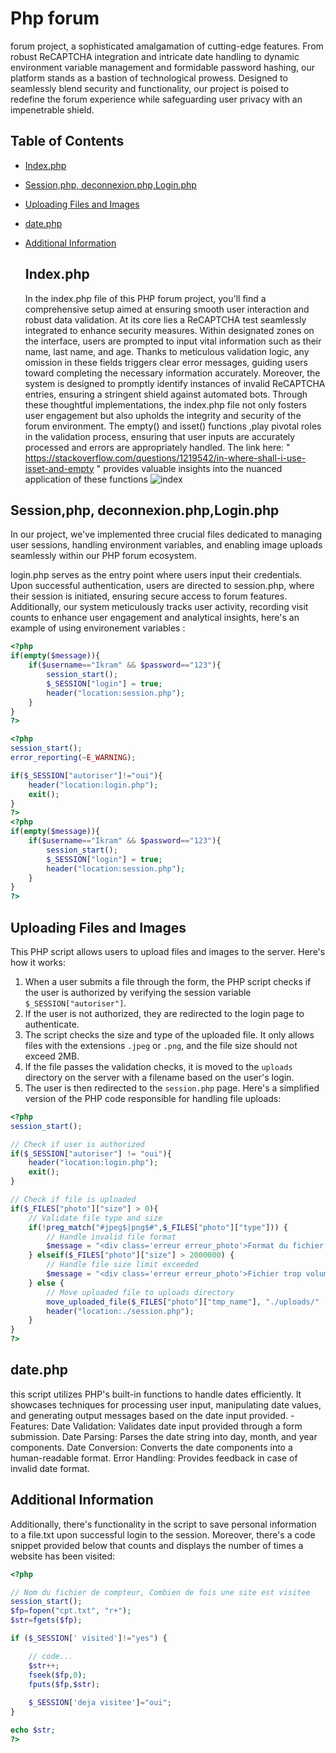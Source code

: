 
# Php forum

forum project, a sophisticated amalgamation of cutting-edge features. From robust ReCAPTCHA integration and intricate date handling to dynamic environment variable management and formidable password hashing, our platform stands as a bastion of technological prowess. Designed to seamlessly blend security and functionality, our project is poised to redefine the forum experience while safeguarding user privacy with an impenetrable shield.
## Table of Contents
- [Index.php](#index-php)
- [Session,php, deconnexion.php,Login.php](#session-deconnexion-and-login-php)
- [Uploading Files and Images](#uploading-files-and-images)
- [date.php](#Dates-handling)
- [Additional Information](#additional-information)

  ## Index.php

  In the index.php file of this PHP forum project, you'll find a comprehensive setup aimed at ensuring smooth user interaction and robust data validation. At its core lies a ReCAPTCHA test seamlessly integrated to enhance security measures. Within designated zones on the interface, users are prompted to input vital information such as their name, last name, and age. Thanks to meticulous validation logic, any omission in these fields triggers clear error messages, guiding users toward completing the necessary information accurately. Moreover, the system is designed to promptly identify instances of invalid ReCAPTCHA entries, ensuring a stringent shield against automated bots. Through these thoughtful implementations, the index.php file not only fosters user engagement but also upholds the integrity and security of the forum environment. The empty() and isset() functions ,play pivotal roles in the validation process, ensuring that user inputs are accurately processed and errors are appropriately handled. The link here: " https://stackoverflow.com/questions/1219542/in-where-shall-i-use-isset-and-empty " provides valuable insights into the nuanced application of these functions
  ![index](https://github.com/icobeen/Php-Forum/assets/153369256/ec2c73f2-9ccd-4329-947b-14d7d598f713)

## Session,php, deconnexion.php,Login.php

In our project, we've implemented three crucial files dedicated to managing user sessions, handling environment variables, and enabling image uploads seamlessly within our PHP forum ecosystem.

login.php serves as the entry point where users input their credentials. Upon successful authentication, users are directed to session.php, where their session is initiated, ensuring secure access to forum features. Additionally, our system meticulously tracks user activity, recording visit counts to enhance user engagement and analytical insights, here's an example of using environement variables :
```php
<?php
if(empty($message)){ 
    if($username=="Ikram" && $password=="123"){
        session_start();
        $_SESSION["login"] = true;
        header("location:session.php");    
    }
}
?>

<?php      
session_start();
error_reporting(~E_WARNING);

if($_SESSION["autoriser"]!="oui"){
    header("location:login.php");
    exit();
}
?>
<?php
if(empty($message)){   
    if($username=="Ikram" && $password=="123"){
        session_start();
        $_SESSION["login"] = true;
        header("location:session.php");    
    }
}
?>
```

## Uploading Files and Images

This PHP script allows users to upload files and images to the server. Here's how it works:

1. When a user submits a file through the form, the PHP script checks if the user is authorized by verifying the session variable `$_SESSION["autoriser"]`.
2. If the user is not authorized, they are redirected to the login page to authenticate.
3. The script checks the size and type of the uploaded file. It only allows files with the extensions `.jpeg` or `.png`, and the file size should not exceed 2MB.
4. If the file passes the validation checks, it is moved to the `uploads` directory on the server with a filename based on the user's login.
5. The user is then redirected to the `session.php` page.
Here's a simplified version of the PHP code responsible for handling file uploads:
```php
<?php
session_start();

// Check if user is authorized
if($_SESSION["autoriser"] != "oui"){
    header("location:login.php");
    exit();
}

// Check if file is uploaded
if($_FILES["photo"]["size"] > 0){
    // Validate file type and size
    if(!preg_match("#jpeg$|png$#",$_FILES["photo"]["type"])) {
        // Handle invalid file format
        $message = "<div class='erreur erreur_photo'>Format du fichier invalide (JPG/JPEG ou PNG seulement)!</div>";
    } elseif($_FILES["photo"]["size"] > 2000000) {
        // Handle file size limit exceeded
        $message = "<div class='erreur erreur_photo'>Fichier trop volumineux (Max: 2Mo)!</div>";
    } else {
        // Move uploaded file to uploads directory
        move_uploaded_file($_FILES["photo"]["tmp_name"], "./uploads/" . $_SESSION["login"] . ".png");
        header("location:./session.php");
    }
}
?>

```
## date.php

this script utilizes PHP's built-in functions to handle dates efficiently. It showcases techniques for processing user input, manipulating date values, and generating output messages based on the date input provided.
-Features:
Date Validation: Validates date input provided through a form submission.
Date Parsing: Parses the date string into day, month, and year components.
Date Conversion: Converts the date components into a human-readable format.
Error Handling: Provides feedback in case of invalid date format.

## Additional Information

Additionally, there's functionality in the script to save personal information to a file.txt upon successful login to the session. Moreover, there's a code snippet provided below that counts and displays the number of times a website has been visited:
```php
<?php

// Nom du fichier de compteur, Combien de fois une site est visitee
session_start();
$fp=fopen("cpt.txt", "r+");
$str=fgets($fp);

if ($_SESSION[' visited']!="yes") {

	// code...
	$str++;
	fseek($fp,0);
	fputs($fp,$str);
	
	$_SESSION['deja visitee']="oui";
}

echo $str;
?>


```
